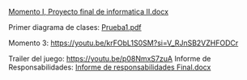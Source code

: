[Momento I, Proyecto final de informatica II.docx](https://github.com/user-attachments/files/17483726/Momento.I.Proyecto.final.de.informatica.II.docx)

Primer diagrama de clases:
[Prueba1.pdf](https://github.com/user-attachments/files/17627300/Prueba1.pdf)

Momento 3: https://youtu.be/krFObL1S0SM?si=V_RJnSB2VZHFODCr

Trailer del juego: https://youtu.be/p08NmxS7zuA
Informe de Responsabilidades: [Informe de responsabilidades Final.docx](https://github.com/user-attachments/files/17983096/Informe.de.responsabilidades.Final.docx)


